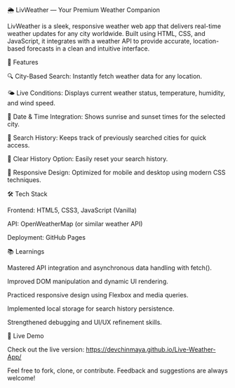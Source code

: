 🌦 LivWeather — Your Premium Weather Companion

LivWeather is a sleek, responsive weather web app that delivers real-time weather updates for any city worldwide. Built using HTML, CSS, and JavaScript, it integrates with a weather API to provide accurate, location-based forecasts in a clean and intuitive interface.

🚀 Features

🔍 City-Based Search: Instantly fetch weather data for any location.

🌤 Live Conditions: Displays current weather status, temperature, humidity, and wind speed.

📅 Date & Time Integration: Shows sunrise and sunset times for the selected city.

🧠 Search History: Keeps track of previously searched cities for quick access.

🧹 Clear History Option: Easily reset your search history.

📱 Responsive Design: Optimized for mobile and desktop using modern CSS techniques.

🛠 Tech Stack

Frontend: HTML5, CSS3, JavaScript (Vanilla)

API: OpenWeatherMap (or similar weather API)

Deployment: GitHub Pages

📚 Learnings

Mastered API integration and asynchronous data handling with fetch().

Improved DOM manipulation and dynamic UI rendering.

Practiced responsive design using Flexbox and media queries.

Implemented local storage for search history persistence.

Strengthened debugging and UI/UX refinement skills.

🔗 Live Demo

Check out the live version: https://devchinmaya.github.io/Live-Weather-App/

Feel free to fork, clone, or contribute. Feedback and suggestions are always welcome!
